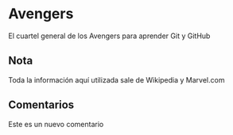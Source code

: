 # Avengers

El cuartel general de los Avengers para aprender Git y GitHub

## Nota
Toda la información aquí utilizada sale de Wikipedia y Marvel.com

## Comentarios
Este es un nuevo comentario
